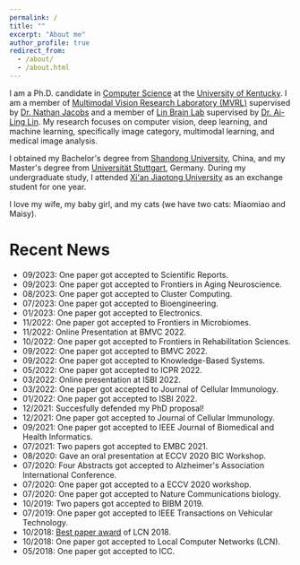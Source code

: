 ```yaml
---
permalink: /
title: ""
excerpt: "About me"
author_profile: true
redirect_from: 
  - /about/
  - /about.html
---
```


I am a Ph.D. candidate in [Computer Science](https://www.engr.uky.edu/research-faculty/departments/computer-science/) at the [University of Kentucky](https://www.uky.edu/). I am a member of [Multimodal Vision Research Laboratory (MVRL)](https://mvrl.cse.wustl.edu/) supervised by [Dr. Nathan Jacobs](https://jacobsn.github.io/) and a member of [Lin Brain Lab](https://linbrain.com/) supervised by [Dr. Ai-Ling Lin](https://linbrain.com/about/). My research focuses on computer vision, deep learning, and machine learning, specifically image category, multimodal learning, and medical image analysis.

I obtained my Bachelor's degree from [Shandong University](https://www.en.sdu.edu.cn/), China, and my Master's degree from [Universität Stuttgart](https://www.uni-stuttgart.de/), Germany. During my undergraduate study, I attended [Xi'an Jiaotong University](https://edu.liuhua.org.my/en/university/china/xian-jiaotong-university) as an exchange student for one year.

I love my wife, my baby girl, and my cats (we have two cats: Miaomiao and Maisy).


Recent News
======
* 09/2023: One paper got accepted to Scientific Reports.
* 09/2023: One paper got accepted to Frontiers in Aging Neuroscience.
* 08/2023: One paper got accepted to Cluster Computing.
* 07/2023: One paper got accepted to Bioengineering.
* 01/2023: One paper got accepted to Electronics.
* 11/2022: One paper got accepted to Frontiers in Microbiomes.
* 11/2022: Online Presentation at BMVC 2022.
* 10/2022: One paper got accepted to Frontiers in Rehabilitation Sciences.
* 09/2022: One paper got accepted to BMVC 2022.
* 09/2022: One paper got accepted to Knowledge-Based Systems.
* 05/2022: One paper got accepted to ICPR 2022.
* 03/2022: Online presentation at ISBI 2022.
* 03/2022: One paper got accepted to Journal of Cellular Immunology.
* 01/2022: One paper got accepted to ISBI 2022.
* 12/2021: Succesfully defended my PhD proposal!
* 12/2021: One paper got accepted to Journal of Cellular Immunology.
* 09/2021: One paper got accepted to IEEE Journal of Biomedical and Health Informatics.
* 07/2021: Two papers got accepted to EMBC 2021.
* 08/2020: Gave an oral presentation at ECCV 2020 BIC Workshop. 
* 07/2020: Four Abstracts got accepted to Alzheimer's Association International Conference.
* 07/2020: One paper got accepted to a ECCV 2020 workshop.
* 07/2020: One paper got accepted to Nature Communications biology.
* 10/2019: Two papers got accepted to BIBM 2019.
* 07/2019: One paper got accepted to IEEE Transactions on Vehicular Technology.
* 10/2018: [Best paper award](https://www.ieeelcn.org/Program_awards.html) of LCN 2018.
* 10/2018: One paper got accepted to Local Computer Networks (LCN).
* 05/2018: One paper got accepted to ICC.
